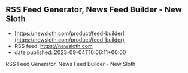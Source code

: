 ## RSS Feed Generator, News Feed Builder - New Sloth
 - [https://newsloth.com/product/feed-builder](https://newsloth.com/product/feed-builder)
 - RSS feed: https://newsloth.com
 - date published: 2023-09-04T10:06:11+00:00

RSS Feed Generator, News Feed Builder - New Sloth

